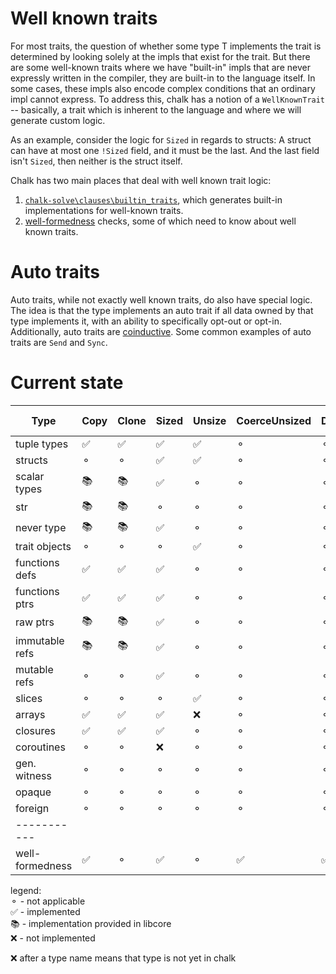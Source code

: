 # Well known traits

For most traits, the question of whether some type T implements the trait is determined by 
looking solely at the impls that exist for the trait. But there are some well-known traits 
where we have "built-in" impls that are never expressly written in the compiler, they are 
built-in to the language itself. In some cases, these impls also encode complex conditions
that an ordinary impl cannot express. To address this, chalk has a notion of a `WellKnownTrait` 
-- basically, a trait which is inherent to the language and where we will generate custom logic.

As an example, consider the logic for `Sized` in regards to structs: A struct can have
at most one `!Sized` field, and it must be the last. And the last field isn't `Sized`, 
then neither is the struct itself. 

Chalk has two main places that deal with well known trait logic:
1) [`chalk-solve\clauses\builtin_traits`][builtin_traits_mod], which generates built-in implementations
for well-known traits.
2) [well-formedness](wf.md) checks, some of which need to know about well known traits.

[builtin_traits_mod]: https://github.com/rust-lang/chalk/blob/master/chalk-solve/src/clauses/builtin_traits.rs

# Auto traits

Auto traits, while not exactly well known traits, do also have special logic. 
The idea is that the type implements an auto trait if all data owned by that type implements it, 
with an ability to specifically opt-out or opt-in. Additionally, auto traits are [coinductive][coinductive_section]. 
Some common examples of auto traits are `Send` and `Sync`.

[coinductive_section]: ../engine/logic/coinduction.html#coinduction-and-refinement-strands

# Current state 
| Type            | Copy | Clone | Sized | Unsize | CoerceUnsized | Drop | FnOnce/FnMut/Fn  | Unpin  | Coroutine | auto traits |
| ---             | ---  | ---   | ---   | ---   |      ---       | ---  | --- | ---    |  ---      |  ---        |
| tuple types     | ✅    | ✅    | ✅     | ✅     |  ⚬             | ⚬    | ⚬  |  ⚬      |  ⚬       |   ✅         |
| structs         | ⚬    | ⚬    |  ✅    | ✅     |  ⚬             | ⚬    | ⚬  |  ⚬      |  ⚬       |   ✅         |
| scalar types    | 📚    | 📚    | ✅     | ⚬     | ⚬             | ⚬   |  ⚬  |  ⚬     |  ⚬       |    ✅        |
| str             | 📚    | 📚    | ⚬     | ⚬     | ⚬            | ⚬    |  ⚬  |  ⚬     |  ⚬       |    ✅        |
| never type      | 📚   |  📚   |  ✅   |  ⚬    |  ⚬            | ⚬     | ⚬   |   ⚬    |  ⚬       |   ✅       |
| trait objects   | ⚬    | ⚬    | ⚬     |  ✅    | ⚬            | ⚬     | ⚬   | ⚬      |  ⚬       |    ⚬        |
| functions defs  | ✅    | ✅    | ✅     | ⚬     | ⚬            | ⚬     |  ❌  | ⚬      |  ⚬       |    ✅         |
| functions ptrs  | ✅    | ✅    | ✅     | ⚬     | ⚬            | ⚬     |  ✅  | ⚬      |  ⚬       |    ✅         |
| raw ptrs        | 📚   |  📚  |   ✅   |  ⚬    |   ⚬            | ⚬    |  ⚬  |   ⚬    |   ⚬      |      ✅      |
| immutable refs  | 📚   |  📚  |   ✅   |  ⚬    |   ⚬            | ⚬    |  ⚬  |   ⚬    |   ⚬      |      ✅      |
| mutable refs    | ⚬    |  ⚬   |   ✅   |  ⚬    |   ⚬            | ⚬    |  ⚬  |   ⚬    |   ⚬      |      ✅      |
| slices          | ⚬     | ⚬    | ⚬     |   ✅    | ⚬            | ⚬    | ⚬   | ⚬      |  ⚬       |    ✅       |
| arrays          | ✅     | ✅    | ✅     |   ❌    | ⚬            | ⚬    | ⚬   | ⚬      |  ⚬       |    ✅        |
| closures        | ✅     | ✅    | ✅     | ⚬      | ⚬            | ⚬    | ✅   | ⚬      |  ⚬       |    ✅        |
| coroutines      |  ⚬    |  ⚬  | ❌     |  ⚬     | ⚬            | ⚬     | ⚬  | ✅      |   ❌       |    ✅       |
| gen. witness    |  ⚬    |   ⚬  |  ⚬   |   ⚬    |  ⚬            | ⚬    |  ⚬ |  ⚬    |   ⚬       |    ❌       |
| opaque          |  ⚬    |   ⚬  |  ⚬   |   ⚬    |  ⚬            | ⚬    |  ⚬ |  ⚬    |   ⚬       |    ❌       |
| foreign         |  ⚬    |   ⚬  |  ⚬   |   ⚬    |  ⚬            | ⚬    |  ⚬ |  ⚬    |   ⚬       |    ❌       |
| -----------     |       |      |       |        |             |       |     |        |           |             |
| well-formedness |  ✅   |  ⚬   | ✅     | ⚬     | ✅            | ✅     |  ⚬  | ⚬      |  ⚬       |   ⚬         |

legend:  
⚬ - not applicable  
✅ - implemented  
📚 - implementation provided in libcore  
❌ - not implemented  

❌ after a type name means that type is not yet in chalk
